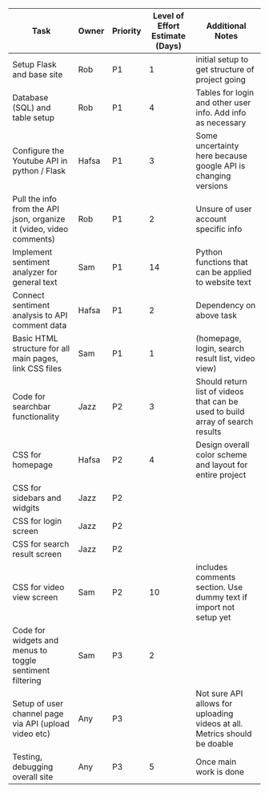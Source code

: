 | Task        | Owner       | Priority | Level of Effort Estimate (Days) | Additional Notes                    |
| ----------- | ----------- | -------- | ------------------------------- | ----------------------------------- |
|Setup Flask and base site|Rob|P1|1|initial setup to get structure of project going|
|Database (SQL) and table setup|Rob|P1|4|Tables for login and other user info. Add info as necessary|
|Configure the Youtube API in python / Flask|Hafsa|P1|3|Some uncertainty here because google API is changing versions | 
|Pull the info from the API json, organize it (video, video comments) |Rob| P1 | 2  | Unsure of user account specific info |
|Implement sentiment analyzer for general text|Sam|P1|14|Python functions that can be applied to website text|
|Connect sentiment analysis to API comment data|Hafsa|P1|2|Dependency on above task|
|Basic HTML structure for all main pages, link CSS files |Sam|P1|1| (homepage, login, search result list, video view)|
|Code for searchbar functionality|Jazz|P2|3|Should return list of videos that can be used to build array of search results|
|CSS for homepage|Hafsa|P2|4|Design overall color scheme and layout for entire project|
|CSS for sidebars and widgits|Jazz|P2|||
|CSS for login screen|Jazz|P2||
|CSS for  search result screen|Jazz|P2|||
|CSS for video view screen|Sam|P2|10|includes comments section. Use dummy text if import not setup yet|
|Code for widgets and menus to toggle sentiment filtering|Sam|P3|2||
|Setup of user channel page via API (upload video etc)|Any|P3||Not sure API allows for uploading videos at all. Metrics should be doable|
|Testing, debugging overall site|Any|P3|5|Once main work is done|

